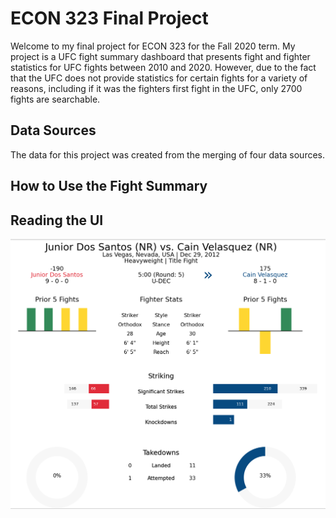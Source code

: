 # ECON 323 Final Project
Welcome to my final project for ECON 323 for the Fall 2020 term. My project is a UFC fight summary dashboard that presents fight and fighter statistics for UFC fights between 2010 and 2020. However, due to the fact that the UFC does not provide statistics for certain fights for a variety of reasons, including if it was the fighters first fight in the UFC, only 2700 fights are searchable.

## Data Sources
The data for this project was created from the merging of four data sources.

## How to Use the Fight Summary


## Reading the UI
![alt text](https://github.com/JBradbeer/econ323_ufc_fight_summary/blob/main/test.png?raw=true)
